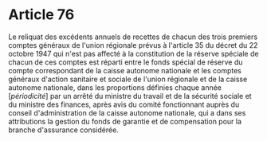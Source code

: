 # Article 76

Le reliquat des excédents annuels de recettes de chacun des trois premiers comptes généraux de l'union régionale prévus à l'article 35 du décret du 22 octobre 1947 qui n'est pas affecté à la constitution de la réserve spéciale de chacun de ces comptes est réparti entre le fonds spécial de réserve du compte correspondant de la caisse autonome nationale et les comptes généraux d'action sanitaire et sociale de l'union régionale et de la caisse autonome nationale, dans les proportions définies chaque année [*périodicité*] par un arrêté du ministre du travail et de la sécurité sociale et du ministre des finances, après avis du comité fonctionnant auprès du conseil d'administration de la caisse autonome nationale, qui a dans ses attributions la gestion du fonds de garantie et de compensation pour la branche d'assurance considérée.

